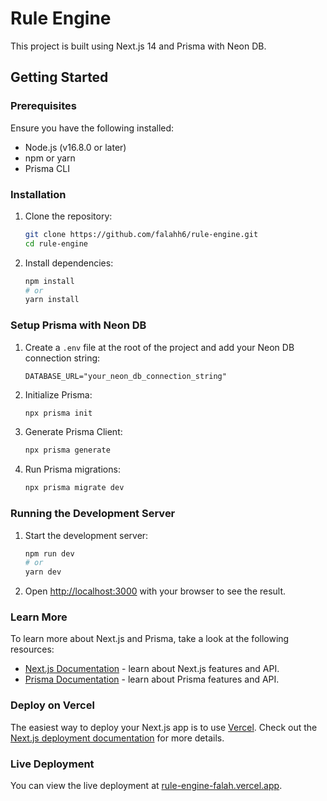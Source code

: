 # Rule Engine

This project is built using Next.js 14 and Prisma with Neon DB.

## Getting Started

### Prerequisites

Ensure you have the following installed:

- Node.js (v16.8.0 or later)
- npm or yarn
- Prisma CLI

### Installation

1. Clone the repository:

   ```bash
   git clone https://github.com/falahh6/rule-engine.git
   cd rule-engine
   ```

2. Install dependencies:
   ```bash
   npm install
   # or
   yarn install
   ```

### Setup Prisma with Neon DB

1. Create a `.env` file at the root of the project and add your Neon DB connection string:

   ```env
   DATABASE_URL="your_neon_db_connection_string"
   ```

2. Initialize Prisma:

   ```bash
   npx prisma init
   ```

3. Generate Prisma Client:

   ```bash
   npx prisma generate
   ```

4. Run Prisma migrations:
   ```bash
   npx prisma migrate dev
   ```

### Running the Development Server

1. Start the development server:

   ```bash
   npm run dev
   # or
   yarn dev
   ```

2. Open [http://localhost:3000](http://localhost:3000) with your browser to see the result.

### Learn More

To learn more about Next.js and Prisma, take a look at the following resources:

- [Next.js Documentation](https://nextjs.org/docs) - learn about Next.js features and API.
- [Prisma Documentation](https://www.prisma.io/docs) - learn about Prisma features and API.

### Deploy on Vercel

The easiest way to deploy your Next.js app is to use [Vercel](https://vercel.com/). Check out the [Next.js deployment documentation](https://nextjs.org/docs/app/building-your-application/deploying) for more details.

### Live Deployment

You can view the live deployment at [rule-engine-falah.vercel.app](https://rule-engine-falah.vercel.app).
